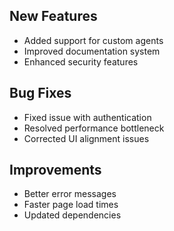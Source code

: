 ## New Features

- Added support for custom agents
- Improved documentation system
- Enhanced security features

## Bug Fixes

- Fixed issue with authentication
- Resolved performance bottleneck
- Corrected UI alignment issues

## Improvements

- Better error messages
- Faster page load times
- Updated dependencies

